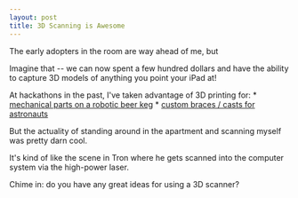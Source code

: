 ```yaml
---
layout: post
title: 3D Scanning is Awesome
---
```


The early adopters in the room are way ahead of me, but 


Imagine that -- we can now spent a few hundred dollars and have the ability to capture 3D models of anything you point your iPad at!


At hackathons in the past, I've taken advantage of 3D printing
for:
    * [mechanical parts on a robotic beer keg](robokeg)
    * [custom braces / casts for astronauts](Mediprint)
    
But the actuality of standing around in the apartment and scanning myself was pretty darn cool.

It's kind of like the scene in Tron where he gets scanned into the computer system via the high-power laser.


Chime in: do you have any great ideas for using a 3D scanner?
